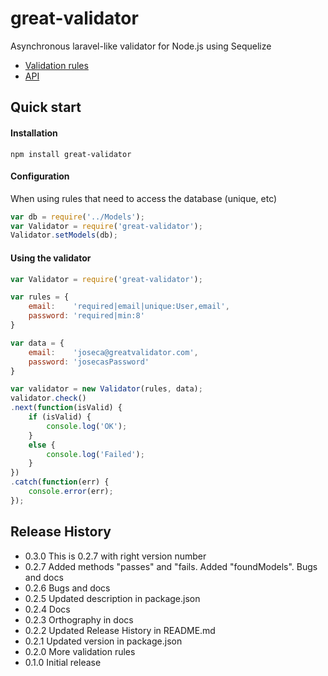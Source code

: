 great-validator
===============

Asynchronous laravel-like validator for Node.js using Sequelize

* [Validation rules](RULES.md)
* [API](API.md)

## Quick start

#### Installation
```
npm install great-validator
```

#### Configuration
When using rules that need to access the database (unique, etc)
```javascript
var db = require('../Models');
var Validator = require('great-validator');
Validator.setModels(db);
```

#### Using the validator
```javascript
var Validator = require('great-validator');

var rules = {
    email:    'required|email|unique:User,email',
    password: 'required|min:8'
}

var data = {
    email:    'joseca@greatvalidator.com',
    password: 'josecasPassword'
}

var validator = new Validator(rules, data);
validator.check()
.next(function(isValid) {
    if (isValid) {
        console.log('OK');
    }
    else {
        console.log('Failed');
    }
})
.catch(function(err) {
    console.error(err);
});
```


## Release History

* 0.3.0 This is 0.2.7 with right version number
* 0.2.7 Added methods "passes" and "fails. Added "foundModels". Bugs and docs
* 0.2.6 Bugs and docs
* 0.2.5 Updated description in package.json
* 0.2.4 Docs
* 0.2.3 Orthography in docs
* 0.2.2 Updated Release History in README.md
* 0.2.1 Updated version in package.json
* 0.2.0 More validation rules
* 0.1.0 Initial release

